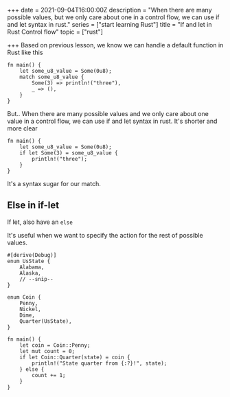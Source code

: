 +++
date = 2021-09-04T16:00:00Z
description = "When there are many possible values, but we only care about one in a control flow, we can use if and let syntax in rust."
series = ["start learning Rust"]
title = "If and let in Rust Control flow"
topic = ["rust"]

+++
Based on previous lesson, we know we can handle a default function in Rust like this

    fn main() {
        let some_u8_value = Some(0u8);
        match some_u8_value {
            Some(3) => println!("three"),
            _ => (),
        }
    }

But.. When there are many possible values and we only care about one value in a control flow, we can use if and let syntax in rust. It's shorter and more clear

    fn main() {
        let some_u8_value = Some(0u8);
        if let Some(3) = some_u8_value {
            println!("three");
        }
    }

It's a syntax sugar for our match.

## Else in if-let

If let, also have an `else`

It's useful when we want to specify the action for the rest of possible values.

    #[derive(Debug)]
    enum UsState {
        Alabama,
        Alaska,
        // --snip--
    }
    
    enum Coin {
        Penny,
        Nickel,
        Dime,
        Quarter(UsState),
    }
    
    fn main() {
        let coin = Coin::Penny;
        let mut count = 0;
        if let Coin::Quarter(state) = coin {
            println!("State quarter from {:?}!", state);
        } else {
            count += 1;
        }
    }
